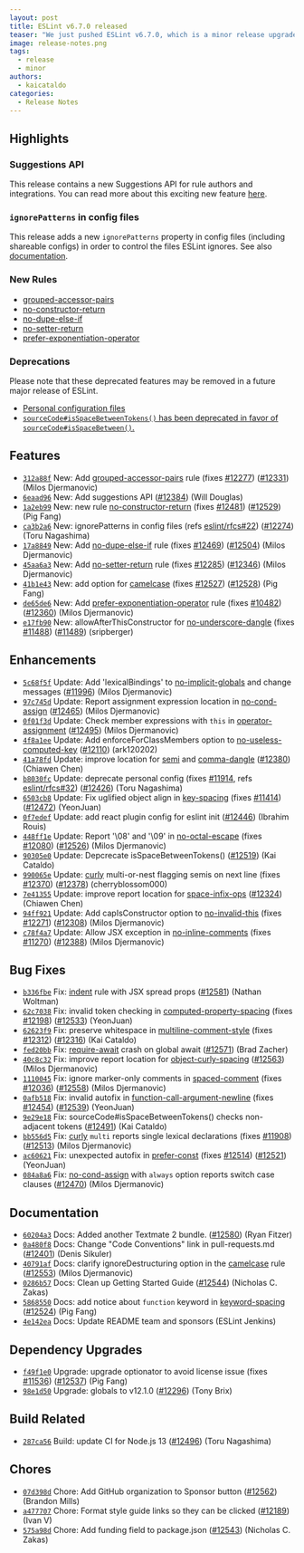 ```yaml
---
layout: post
title: ESLint v6.7.0 released
teaser: "We just pushed ESLint v6.7.0, which is a minor release upgrade of ESLint. This release adds some new features and fixes several bugs found in the previous release."
image: release-notes.png
tags:
  - release
  - minor
authors:
  - kaicataldo
categories:
  - Release Notes
---
```


## Highlights

### Suggestions API

This release contains a new Suggestions API for rule authors and integrations. You can read more about this exciting new feature [here](/docs/developer-guide/working-with-rules#providing-suggestions).

### `ignorePatterns` in config files

This release adds a new `ignorePatterns` property in config files (including shareable configs) in order to control the files ESLint ignores. See also [documentation](https://eslint.org/docs/user-guide/configuring#ignoring-files-and-directories).

### New Rules

* [grouped-accessor-pairs](/docs/rules/grouped-accessor-pairs)
* [no-constructor-return](/docs/rules/no-constructor-return)
* [no-dupe-else-if](/docs/rules/no-dupe-else-if)
* [no-setter-return](/docs/rules/no-setter-return)
* [prefer-exponentiation-operator](/docs/rules/prefer-exponentiation-operator)

### Deprecations

Please note that these deprecated features may be removed in a future major release of ESLint.

* [Personal configuration files](/docs/user-guide/configuring#personal-configuration-file-deprecated)
* [`sourceCode#isSpaceBetweenTokens()` has been deprecated in favor of `sourceCode#isSpaceBetween()`.](/docs/developer-guide/working-with-rules#deprecated)

## Features

* [`312a88f`](https://github.com/eslint/eslint/commit/312a88f2230082d898b7d8d82f8af63cb352e55a) New: Add [grouped-accessor-pairs](/docs/rules/grouped-accessor-pairs) rule (fixes [#12277](https://github.com/eslint/eslint/issues/12277)) ([#12331](https://github.com/eslint/eslint/issues/12331)) (Milos Djermanovic)
* [`6eaad96`](https://github.com/eslint/eslint/commit/6eaad964ff159d0a38de96c1104782ffe6858c78) New: Add suggestions API ([#12384](https://github.com/eslint/eslint/issues/12384)) (Will Douglas)
* [`1a2eb99`](https://github.com/eslint/eslint/commit/1a2eb99f11c65813bba11d6576a06cff2b823cc9) New: new rule [no-constructor-return](/docs/rules/no-constructor-return) (fixes [#12481](https://github.com/eslint/eslint/issues/12481)) ([#12529](https://github.com/eslint/eslint/issues/12529)) (Pig Fang)
* [`ca3b2a6`](https://github.com/eslint/eslint/commit/ca3b2a62c9e829dc4534bca3643d6bc729b46df0) New: ignorePatterns in config files (refs [eslint/rfcs#22](https://github.com/eslint/rfcs/issues/22)) ([#12274](https://github.com/eslint/eslint/issues/12274)) (Toru Nagashima)
* [`17a8849`](https://github.com/eslint/eslint/commit/17a8849491a983f6cb8e98da8c0c9d52ff5f2aa6) New: Add [no-dupe-else-if](/docs/rules/no-dupe-else-if) rule (fixes [#12469](https://github.com/eslint/eslint/issues/12469)) ([#12504](https://github.com/eslint/eslint/issues/12504)) (Milos Djermanovic)
* [`45aa6a3`](https://github.com/eslint/eslint/commit/45aa6a3ba3486f1b116c5daab6432d144e5ea574) New: Add [no-setter-return](/docs/rules/no-setter-return) rule (fixes [#12285](https://github.com/eslint/eslint/issues/12285)) ([#12346](https://github.com/eslint/eslint/issues/12346)) (Milos Djermanovic)
* [`41b1e43`](https://github.com/eslint/eslint/commit/41b1e4308c1cb01c8b00cc8adc36440e77854117) New: add option for [camelcase](/docs/rules/camelcase) (fixes [#12527](https://github.com/eslint/eslint/issues/12527)) ([#12528](https://github.com/eslint/eslint/issues/12528)) (Pig Fang)
* [`de65de6`](https://github.com/eslint/eslint/commit/de65de6e488112a602949e6a5d27dd4c754b003c) New: Add [prefer-exponentiation-operator](/docs/rules/prefer-exponentiation-operator) rule (fixes [#10482](https://github.com/eslint/eslint/issues/10482)) ([#12360](https://github.com/eslint/eslint/issues/12360)) (Milos Djermanovic)
* [`e17fb90`](https://github.com/eslint/eslint/commit/e17fb90f5817d16081e690eb06b7720afcb9fa2a) New: allowAfterThisConstructor for [no-underscore-dangle](/docs/rules/no-underscore-dangle) (fixes [#11488](https://github.com/eslint/eslint/issues/11488)) ([#11489](https://github.com/eslint/eslint/issues/11489)) (sripberger)

## Enhancements

* [`5c68f5f`](https://github.com/eslint/eslint/commit/5c68f5feeb4a6c0cb53ff76b2fd255b5bfa69c93) Update: Add 'lexicalBindings' to [no-implicit-globals](/docs/rules/no-implicit-globals) and change messages ([#11996](https://github.com/eslint/eslint/issues/11996)) (Milos Djermanovic)
* [`97c745d`](https://github.com/eslint/eslint/commit/97c745dc277febbea82552a4d9186e3df847f860) Update: Report assignment expression location in [no-cond-assign](/docs/rules/no-cond-assign) ([#12465](https://github.com/eslint/eslint/issues/12465)) (Milos Djermanovic)
* [`0f01f3d`](https://github.com/eslint/eslint/commit/0f01f3d0807c580631c2fdcff29192a64a870637) Update: Check member expressions with `this` in [operator-assignment](/docs/rules/operator-assignment) ([#12495](https://github.com/eslint/eslint/issues/12495)) (Milos Djermanovic)
* [`4f8a1ee`](https://github.com/eslint/eslint/commit/4f8a1ee1c26ccb5882e5e83ea7eab2f406c7476b) Update: Add enforceForClassMembers option to [no-useless-computed-key](/docs/rules/no-useless-computed-key) ([#12110](https://github.com/eslint/eslint/issues/12110)) (ark120202)
* [`41a78fd`](https://github.com/eslint/eslint/commit/41a78fd7ce245cad8ff6a96c42f5840688849427) Update: improve location for [semi](/docs/rules/semi) and [comma-dangle](/docs/rules/comma-dangle) ([#12380](https://github.com/eslint/eslint/issues/12380)) (Chiawen Chen)
* [`b8030fc`](https://github.com/eslint/eslint/commit/b8030fc23e88f57a04d955b3befd1ab0fc2c5d10) Update: deprecate personal config (fixes [#11914](https://github.com/eslint/eslint/issues/11914), refs [eslint/rfcs#32](https://github.com/eslint/rfcs/issues/32)) ([#12426](https://github.com/eslint/eslint/issues/12426)) (Toru Nagashima)
* [`6503cb8`](https://github.com/eslint/eslint/commit/6503cb8d99e549fece53b80b110e890a7978b9fd) Update: Fix uglified object align in [key-spacing](/docs/rules/key-spacing) (fixes [#11414](https://github.com/eslint/eslint/issues/11414)) ([#12472](https://github.com/eslint/eslint/issues/12472)) (YeonJuan)
* [`0f7edef`](https://github.com/eslint/eslint/commit/0f7edefdc1576d5e3e7ef89083002b0a4a31f039) Update: add react plugin config for eslint init ([#12446](https://github.com/eslint/eslint/issues/12446)) (Ibrahim Rouis)
* [`448ff1e`](https://github.com/eslint/eslint/commit/448ff1e53734c503fb9e7e6802c1c7e441d4c019) Update: Report '\08' and '\09' in [no-octal-escape](/docs/rules/no-octal-escape) (fixes [#12080](https://github.com/eslint/eslint/issues/12080)) ([#12526](https://github.com/eslint/eslint/issues/12526)) (Milos Djermanovic)
* [`90305e0`](https://github.com/eslint/eslint/commit/90305e017c2c5fba0b4b62f41b180910b4baeedb) Update: Depcrecate isSpaceBetweenTokens() ([#12519](https://github.com/eslint/eslint/issues/12519)) (Kai Cataldo)
* [`990065e`](https://github.com/eslint/eslint/commit/990065e5f58b6cc6922ab6cee5b97bfc56a6237a) Update: [curly](/docs/rules/curly) multi-or-nest flagging semis on next line (fixes [#12370](https://github.com/eslint/eslint/issues/12370)) ([#12378](https://github.com/eslint/eslint/issues/12378)) (cherryblossom000)
* [`7e41355`](https://github.com/eslint/eslint/commit/7e41355b19a8ef347620dd7c0dde491c3460937b) Update: improve report location for [space-infix-ops](/docs/rules/space-infix-ops) ([#12324](https://github.com/eslint/eslint/issues/12324)) (Chiawen Chen)
* [`94ff921`](https://github.com/eslint/eslint/commit/94ff921689115f856578159564ee1968b4b914be) Update: Add capIsConstructor option to [no-invalid-this](/docs/rules/no-invalid-this) (fixes [#12271](https://github.com/eslint/eslint/issues/12271)) ([#12308](https://github.com/eslint/eslint/issues/12308)) (Milos Djermanovic)
* [`c78f4a7`](https://github.com/eslint/eslint/commit/c78f4a73de68f81cd41132b46d4840b91599d599) Update: Allow JSX exception in [no-inline-comments](/docs/rules/no-inline-comments) (fixes [#11270](https://github.com/eslint/eslint/issues/11270)) ([#12388](https://github.com/eslint/eslint/issues/12388)) (Milos Djermanovic)

## Bug Fixes

* [`b336fbe`](https://github.com/eslint/eslint/commit/b336fbedecd85731611fdc2dfd8edb635a8b1c39) Fix: [indent](/docs/rules/indent) rule with JSX spread props ([#12581](https://github.com/eslint/eslint/issues/12581)) (Nathan Woltman)
* [`62c7038`](https://github.com/eslint/eslint/commit/62c7038a493d89e4a7b14ac673a063d09d04057b) Fix: invalid token checking in [computed-property-spacing](/docs/rules/computed-property-spacing) (fixes [#12198](https://github.com/eslint/eslint/issues/12198)) ([#12533](https://github.com/eslint/eslint/issues/12533)) (YeonJuan)
* [`62623f9`](https://github.com/eslint/eslint/commit/62623f9f611a3adb79696304760a2fd14be8afbc) Fix: preserve whitespace in [multiline-comment-style](/docs/rules/multiline-comment-style) (fixes [#12312](https://github.com/eslint/eslint/issues/12312)) ([#12316](https://github.com/eslint/eslint/issues/12316)) (Kai Cataldo)
* [`fed20bb`](https://github.com/eslint/eslint/commit/fed20bb039cf9f53adfcf93e467f418c5e958f45) Fix: [require-await](/docs/rules/require-await) crash on global await ([#12571](https://github.com/eslint/eslint/issues/12571)) (Brad Zacher)
* [`40c8c32`](https://github.com/eslint/eslint/commit/40c8c3264c7c383d98c9faf9c4cb4f8b75aee40f) Fix: improve report location for [object-curly-spacing](/docs/rules/object-curly-spacing) ([#12563](https://github.com/eslint/eslint/issues/12563)) (Milos Djermanovic)
* [`1110045`](https://github.com/eslint/eslint/commit/1110045e0d28a461e75d2f57d5f01533d59ef239) Fix: ignore marker-only comments in [spaced-comment](/docs/rules/spaced-comment) (fixes [#12036](https://github.com/eslint/eslint/issues/12036)) ([#12558](https://github.com/eslint/eslint/issues/12558)) (Milos Djermanovic)
* [`0afb518`](https://github.com/eslint/eslint/commit/0afb518d1f139376245613dddd8eaef32b52d619) Fix: invalid autofix in [function-call-argument-newline](/docs/rules/function-call-argument-newline) (fixes [#12454](https://github.com/eslint/eslint/issues/12454)) ([#12539](https://github.com/eslint/eslint/issues/12539)) (YeonJuan)
* [`9e29e18`](https://github.com/eslint/eslint/commit/9e29e189752f06362fd1956659e07834efb746a5) Fix: sourceCode#isSpaceBetweenTokens() checks non-adjacent tokens ([#12491](https://github.com/eslint/eslint/issues/12491)) (Kai Cataldo)
* [`bb556d5`](https://github.com/eslint/eslint/commit/bb556d5fd735ad2dcea322082edcc07a58105ce9) Fix: [curly](/docs/rules/curly) `multi` reports single lexical declarations (fixes [#11908](https://github.com/eslint/eslint/issues/11908)) ([#12513](https://github.com/eslint/eslint/issues/12513)) (Milos Djermanovic)
* [`ac60621`](https://github.com/eslint/eslint/commit/ac606217d4beebc35b865d14a7f9723fd21faa48) Fix: unexpected autofix in [prefer-const](/docs/rules/prefer-const) (fixes [#12514](https://github.com/eslint/eslint/issues/12514)) ([#12521](https://github.com/eslint/eslint/issues/12521)) (YeonJuan)
* [`084a8a6`](https://github.com/eslint/eslint/commit/084a8a63a749232681fefe9bdac6802efdcdc8a8) Fix: [no-cond-assign](/docs/rules/no-cond-assign) with `always` option reports switch case clauses ([#12470](https://github.com/eslint/eslint/issues/12470)) (Milos Djermanovic)

## Documentation

* [`60204a3`](https://github.com/eslint/eslint/commit/60204a3620e33a078c1c35fa2e5d839a16c627ff) Docs: Added another Textmate 2 bundle. ([#12580](https://github.com/eslint/eslint/issues/12580)) (Ryan Fitzer)
* [`0a480f8`](https://github.com/eslint/eslint/commit/0a480f8307a0e438032f484254941e6426748143) Docs: Change "Code Conventions" link in pull-requests.md ([#12401](https://github.com/eslint/eslint/issues/12401)) (Denis Sikuler)
* [`40791af`](https://github.com/eslint/eslint/commit/40791af69efde1701690637603ad37d41e15a727) Docs: clarify ignoreDestructuring option in the [camelcase](/docs/rules/camelcase) rule ([#12553](https://github.com/eslint/eslint/issues/12553)) (Milos Djermanovic)
* [`0286b57`](https://github.com/eslint/eslint/commit/0286b5730501b391c74e069db46849f0de0885d2) Docs: Clean up Getting Started Guide ([#12544](https://github.com/eslint/eslint/issues/12544)) (Nicholas C. Zakas)
* [`5868550`](https://github.com/eslint/eslint/commit/586855060afb3201f4752be8820dc85703b523a6) Docs: add notice about `function` keyword in [keyword-spacing](/docs/rules/keyword-spacing) ([#12524](https://github.com/eslint/eslint/issues/12524)) (Pig Fang)
* [`4e142ea`](https://github.com/eslint/eslint/commit/4e142ea411dfb692b6e2a69cd5f1204ade4dd58a) Docs: Update README team and sponsors (ESLint Jenkins)

## Dependency Upgrades

* [`f49f1e0`](https://github.com/eslint/eslint/commit/f49f1e0a69afa49f6548af7b2c0e6347e1ea022d) Upgrade: upgrade optionator to avoid license issue (fixes [#11536](https://github.com/eslint/eslint/issues/11536)) ([#12537](https://github.com/eslint/eslint/issues/12537)) (Pig Fang)
* [`98e1d50`](https://github.com/eslint/eslint/commit/98e1d50273f31c2a7b59772298280ed7305274c8) Upgrade: globals to v12.1.0 ([#12296](https://github.com/eslint/eslint/issues/12296)) (Tony Brix)

## Build Related

* [`287ca56`](https://github.com/eslint/eslint/commit/287ca562811d037bde09a47af7f5b9c7b741e022) Build: update CI for Node.js 13 ([#12496](https://github.com/eslint/eslint/issues/12496)) (Toru Nagashima)

## Chores

* [`07d398d`](https://github.com/eslint/eslint/commit/07d398d91d5b6d0247e58b1f8ea64bb5acd570a8) Chore: Add GitHub organization to Sponsor button ([#12562](https://github.com/eslint/eslint/issues/12562)) (Brandon Mills)
* [`a477707`](https://github.com/eslint/eslint/commit/a47770706ac59633dcd73e886d1a7282b324ee06) Chore: Format style guide links so they can be clicked ([#12189](https://github.com/eslint/eslint/issues/12189)) (Ivan V)
* [`575a98d`](https://github.com/eslint/eslint/commit/575a98d724b2688f1e9c83744c5dc9ffe9a7bfb4) Chore: Add funding field to package.json ([#12543](https://github.com/eslint/eslint/issues/12543)) (Nicholas C. Zakas)
